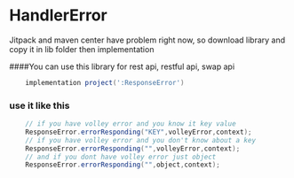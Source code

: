# HandlerError

Jitpack and maven center have problem right now, so download library and copy it in lib folder then implementation

####You can use this library for rest api, restful api, swap api

```gradle
    implementation project(':ResponseError')
```

### use it like this

```java
    // if you have volley error and you know it key value
    ResponseError.errorResponding("KEY",volleyError,context);
    // if you have volley error and you don't know about a key
    ResponseError.errorResponding("",volleyError,context);
    // and if you dont have volley error just object
    ResponseError.errorResponding("",object,context);
```

